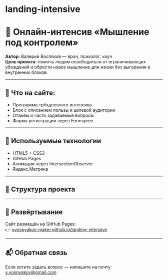 # landing-intensive
# 🧠 Онлайн-интенсив «Мышление под контролем»

**Автор**: Валерий Воспяков — врач, психолог, коуч  
**Цель проекта**: помочь людям освободиться от ограничивающих убеждений и обрести новое мышление для жизни без выгорания и внутренних блоков.

---

## 📌 Что на сайте:

- Программа трёхдневного интенсива
- Блок с описанием пользы и целевой аудитории
- Отзывы и часто задаваемые вопросы
- Форма регистрации через Formspree

---

## 🚀 Используемые технологии

- HTML5 + CSS3
- GitHub Pages
- Анимации через IntersectionObserver
- Яндекс.Метрика

---

## 📁 Структура проекта




---

## 🧩 Развёртывание

Сайт размещён на GitHub Pages:  
👉 [vvospyakov-maker.github.io/landing-intensive](https://vvospyakov-maker.github.io/landing-intensive)

---

## 📬 Обратная связь

Если хотите задать вопрос — напишите на почту: [v.vospyakov@gmail.com](mailto:v.vospyakov@gmail.com)
